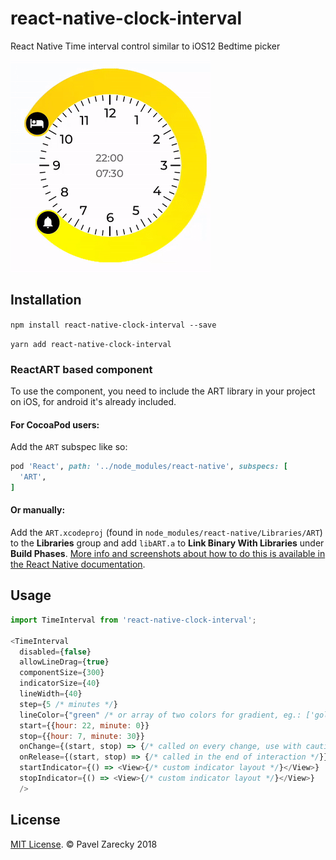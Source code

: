 # react-native-clock-interval
React Native Time interval control similar to iOS12 Bedtime picker

![](clock-interval.gif)

## Installation

`npm install react-native-clock-interval --save`

`yarn add react-native-clock-interval`

### ReactART based component

To use the component, you need to include the ART library in your project on iOS, for android it's already included.

#### For CocoaPod users:

Add the `ART` subspec like so:
```ruby
pod 'React', path: '../node_modules/react-native', subspecs: [
  'ART',
]
```

#### Or manually:

Add the `ART.xcodeproj` (found in `node_modules/react-native/Libraries/ART`) to the **Libraries** group and add `libART.a` to **Link Binary With Libraries** under **Build Phases**. [More info and screenshots about how to do this is available in the React Native documentation](http://facebook.github.io/react-native/docs/linking-libraries-ios.html#content).

## Usage

```js
import TimeInterval from 'react-native-clock-interval';

<TimeInterval
  disabled={false}
  allowLineDrag={true}
  componentSize={300}
  indicatorSize={40}
  lineWidth={40}
  step={5 /* minutes */}
  lineColor={"green" /* or array of two colors for gradient, eg.: ['gold', 'yellow']*/}
  start={{hour: 22, minute: 0}}
  stop={{hour: 7, minute: 30}}
  onChange={(start, stop) => {/* called on every change, use with caution */}}
  onRelease={(start, stop) => {/* called in the end of interaction */}}
  startIndicator={() => <View>{/* custom indicator layout */}</View>}
  stopIndicator={() => <View>{/* custom indicator layout */}</View>}
  />
```

## License

[MIT License](http://opensource.org/licenses/mit-license.html). © Pavel Zarecky 2018
